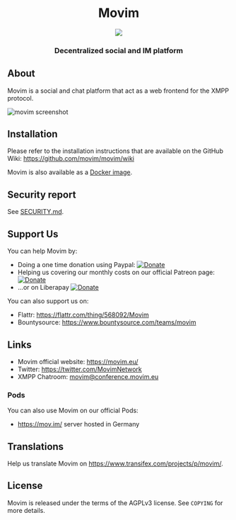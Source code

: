 <h1 align="center">Movim</h1>

<p align="center"><img src="https://movim.eu/img/vectorial.svg"/></p>
<h3 align="center">Decentralized social and IM platform</h3>

About
-----
Movim is a social and chat platform that act as a web frontend for the XMPP protocol.

![movim screenshot](https://movim.eu/img/home.png)

Installation
------------
Please refer to the installation instructions that are available on the GitHub Wiki: https://github.com/movim/movim/wiki

Movim is also available as a [Docker image](https://github.com/movim/movim_docker).

Security report
---------------

See [SECURITY.md](./SECURITY.md).

Support Us
----------
You can help Movim by:
* Doing a one time donation using Paypal: [![Donate](https://img.shields.io/badge/Donate-PayPal-green.svg)](https://www.paypal.com/cgi-bin/webscr?cmd=_donations&business=8QHPJDAQXT9UC)
* Helping us covering our monthly costs on our official Patreon page: [![Donate](https://img.shields.io/badge/Patreon-Become%20a%20Patron-orange.svg)](https://www.patreon.com/movim)
* …or on Liberapay [![Donate](https://img.shields.io/liberapay/receives/movim.svg)](https://liberapay.com/movim/donate)

You can also support us on:
* Flattr: https://flattr.com/thing/568092/Movim
* Bountysource: https://www.bountysource.com/teams/movim

Links
-----
* Movim official website: https://movim.eu/
* Twitter: https://twitter.com/MovimNetwork
* XMPP Chatroom: movim@conference.movim.eu

### Pods
You can also use Movim on our official Pods:

* https://mov.im/ server hosted in Germany

Translations
------------
Help us translate Movim on https://www.transifex.com/projects/p/movim/.

License
-------
Movim is released under the terms of the AGPLv3 license. See `COPYING` for more details.
